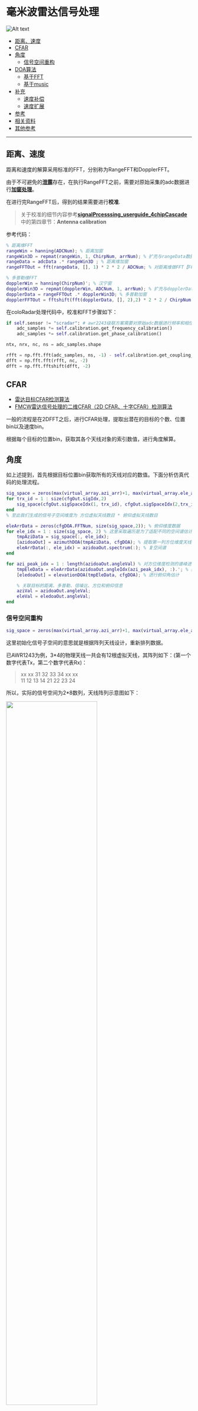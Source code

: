 # 毫米波雷达信号处理

![Alt text](./images/workflow.png)

- [距离、速度](#距离速度)
- [CFAR](#cfar)
- [角度](#角度)
  - [信号空间重构](#信号空间重构)
- [DOA算法](#doa算法)
  - [基于FFT](#基于fft)
  - [基于music](#基于music)
- [补充](#补充)
  - [速度补偿](#速度补偿)
  - [速度扩展](#速度扩展)
- [参考](#参考)
- [相关资料](#相关资料)
- [其他参考](#其他参考)

---

## 距离、速度

距离和速度的解算采用标准的FFT，分别称为RangeFFT和DopplerFFT。

由于不可避免的[**泄露**](https://mp.weixin.qq.com/s?__biz=MzI5NTM0MTQwNA==&mid=2247484164&idx=1&sn=fdaf2164306a9ca4166c2aa8713cacc5&scene=21#wechat_redirect)存在，在执行RangeFFT之前，需要对原始采集的adc数据进行[**加窗处理**](https://zhuanlan.zhihu.com/p/24318554)。


在进行完RangeFFT后，得到的结果需要进行**校准**.
> 关于校准的细节内容参考[**signalPrcesssing_userguide_4chipCascade**](./signalPrcesssing_userguide_4chipCascade.pdf)中的第四章节：**Antenna calibration**


参考代码：

```matlab
% 距离维FFT
rangeWin = hanning(ADCNum); % 距离加窗
rangeWin3D = repmat(rangeWin, 1, ChirpNum, arrNum); % 扩充与rangeData数据一致
rangeData = adcData .* rangeWin3D ; % 距离维加窗
rangeFFTOut = fft(rangeData, [], 1) * 2 * 2 / ADCNum; % 对距离维做FFT【FFT补偿+汉宁窗补偿】

% 多普勒维FFT 
dopplerWin = hanning(ChirpNum)'; % 汉宁窗
dopplerWin3D = repmat(dopplerWin, ADCNum, 1, arrNum); % 扩充与dopplerData数据一致
dopplerData = rangeFFTOut .* dopplerWin3D; % 多普勒加窗
dopplerFFTOut = fftshift(fft(dopplerData, [], 2),2) * 2 * 2 / ChirpNum; % 对多普勒维做FFT【FFT补偿+汉宁窗补偿】 
```


在coloRadar处理代码中，校准和FFT步骤如下：
```python
if self.sensor != "scradar": # awr2243级联方案需要对原始adc数据进行频率和相位校准\补偿
    adc_samples *= self.calibration.get_frequency_calibration()
    adc_samples *= self.calibration.get_phase_calibration()

ntx, nrx, nc, ns = adc_samples.shape

rfft = np.fft.fft(adc_samples, ns, -1) - self.calibration.get_coupling_calibration() # 距离维FFT
dfft = np.fft.fft(rfft, nc, -2)                                                      # 速度维FFT
dfft = np.fft.fftshift(dfft, -2)
```


## CFAR
- [雷达目标CFAR检测算法](https://blog.csdn.net/weixin_45317919/article/details/125899133)
- [ FMCW雷达信号处理的二维CFAR（2D CFAR、十字CFAR）检测算法](https://zhuanlan.zhihu.com/p/508870274)


一般的流程是在2DFFT之后，进行CFAR处理，提取出潜在的目标的个数、位置bin以及速度bin。

根据每个目标的位置bin，获取其各个天线对象的索引数值，进行角度解算。

## 角度

如上述提到，首先根据目标位置bin获取所有的天线对应的数值。下面分析仿真代码的处理流程。

```matlab
sig_space = zeros(max(virtual_array.azi_arr)+1, max(virtual_array.ele_arr)+1); % 初始化信号子空间
for trx_id = 1 : size(cfgOut.sigIdx,2)
    sig_space(cfgOut.sigSpaceIdx(1, trx_id), cfgOut.sigSpaceIdx(2,trx_id)) = sig(cfgOut.sigIdx(1,trx_id), cfgOut.sigIdx(2,trx_id)); % 重排后的信号空间
end
% 至此我们生成的信号子空间维度为 方位虚拟天线数目 * 俯仰虚拟天线数目 

eleArrData = zeros(cfgDOA.FFTNum, size(sig_space,2)); % 俯仰维度数据
for ele_idx = 1 : size(sig_space, 2) % 这里采取遍历是为了适配不同的空间谱估计方法
    tmpAziData = sig_space(:, ele_idx);
    [azidoaOut] = azimuthDOA(tmpAziData, cfgDOA); % 提取第一列方位维度天线信息进行方位角估计 
    eleArrData(:, ele_idx) = azidoaOut.spectrum(:); % 复空间谱
end

for azi_peak_idx = 1 : length(azidoaOut.angleVal) % 对方位维度检测的谱峰进行检索
    tmpEleData = eleArrData(azidoaOut.angleIdx(azi_peak_idx), :).'; % 获取与方位维目标关联的信号
    [eledoaOut] = elevationDOA(tmpEleData, cfgDOA); % 进行俯仰角估计

    % 关联目标的距离、多普勒、信噪比、方位和俯仰信息
    aziVal = azidoaOut.angleVal; 
    eleVal = eledoaOut.angleVal;
end

```

### 信号空间重构
```matlab
sig_space = zeros(max(virtual_array.azi_arr)+1, max(virtual_array.ele_arr)+1); % 初始化信号子空间
```

这里初始化信号子空间的意思就是根据阵列天线设计，重新排列数据。

已AWR1243为例，3*4的物理天线一共会有12根虚拟天线，其阵列如下：(第一个数字代表Tx，第二个数字代表Rx)：

 > xx xx 31 32 33 34 xx xx  
 > 11 12 13 14 21 22 23 24

所以，实际的信号空间为2*8数列，天线阵列示意图如下：

<div align=left>
<img src="images/20240303151703.png" width="70%" >
</div>


完成信号空间重构后，首先计算目标的水平角。即**对天线阵列【11 12 13 14 21 22 23 24】进行[DOA](#doa算法)算法处理，并寻找其峰值作为目标的方位角**。同时，也需要对天线阵列【xx xx 31 32 33 34 xx xx】进行DOA算法处理，其中xx使用0进行填充，这一步的目的是为了后续计算俯仰角。

现在计算目标的俯仰角，在得到目标的方位角bin后，获取其俯仰阵列对应bin的数值，这里的例子的话就是两个数值（因为这里俯仰角阵列只有两列），然后对该两个数值进行DOA算法，并寻找其峰值作为目标的俯仰角。

至此，目标的距离、速度、方位、俯仰信息都已解算得出。


## DOA算法

### 基于FFT
一般的DOA算法，既是对天线阵列数值进行FFT计算，然后寻找峰值。

```matlab
function [PoutFFT] = DOA_FFT(arrData, cfgDOA)
    %% 本文件为基于FFT的DOA/AOA估计    
    doa_fft = fftshift(fft(arrData, cfgDOA.FFTNum)) * 2 / cfgDOA.FFTNum;
    PoutFFT = (doa_fft); 
end
```

<div align=left>
<img src="images/20240303155458.png" width="70%" >
</div>


### 基于music

- [MUSIC算法原理以及详细推导](https://blog.csdn.net/jiangwenqixd/article/details/118459087)

```matlab
function [PoutMusic] = DOA_MUSIC(X, P, thetaGrids)
    % X: 输入信号 Channel * ChirpNum
    % P: 目标数目
    % PoutMusic: 输出功率谱
    
    M = size(X, 1); % 阵元数
    snap = size(X, 2); % 快拍数
    RX = X * X' / snap; % 协方差矩阵
    
    [V, D] = eig(RX); % 特征值分解
    eig_value = real(diag(D)); % 提取特征值
    [B, I] = sort(eig_value, 'descend'); % 排序特征值
    EN = V(:, I(P+1:end)); % 提取噪声子空间
    
    PoutMusic = zeros(1, length(thetaGrids));
    
    for id = 1 : length(thetaGrids)
        atheta_vec = exp(1j * 2 * pi * [0:M-1]' * 1 / 2 * sind(thetaGrids(id))); % 导向矢量
        PoutMusic(id) = ((1 / (atheta_vec' * EN * EN' * atheta_vec))) ; % 功率谱计算
    end
end
```

> NOTE: 复数的转置：a = 0.0096 - 0.0389i, 则a' = 0.0096 + 0.0389i


## 补充

### 速度补偿


- [基于AWR1642汽车雷达的速度扩展算法研究](https://www.ti.com.cn/cn/lit/an/zhca901/zhca901.pdf)
  
<div align=left>
<img src="images/20240303170042.png" width="70%" >
</div>

matlba代码如下：

```matlab
sig_bin_org = doaInput; % TARNUM * RXNUM * TXNUM
deltaPhi = 2 * pi * (dopplerIdx - ChirpNum / 2) / (numTx * ChirpNum); % 多普勒相位修正 tarNum * 1
deltaPhi = deltaPhi.';
tmpTX = (0 : numTx - 1); % 1 * TXNUM
correct_martrix = exp(-1j * deltaPhi * tmpTX ); % TARNUM * TXNUM 
correct_martrixs(:, 1, :) = correct_martrix;
com_dopplerFFTOut = sig_bin_org .* correct_martrixs; % TARNUM * RXNUM * TXNUM
```

上述代码推到过程：

<div align=left>
<img src="images/20240303170432.png" width="70%" >
</div>


### 速度扩展
参考[基于 AWR1642 汽车雷达的速度扩展算法研究](https://www.ti.com.cn/cn/lit/an/zhca901/zhca901.pdf)文章的第四章节：**基于Doppler相偏补偿假设的速度扩展算法**

<div align=left>
<img src="images/20240304163551.png" width="70%" >
</div>


## 参考
  
- [何时、何地应用何种的窗函数?](https://mp.weixin.qq.com/s?__biz=MzI5NTM0MTQwNA==&mid=2247484189&idx=1&sn=78af69208296935021da913200ff272d&scene=21#wechat_redirect)
- 

## 相关资料
- [Introduction_Radar_signal_processing](../file/Introduction_Radar_signal_processing.pdf)
  
- [4D Millimeter-Wave Radar in Autonomous Driving: A Survey](../file/2306.04242.pdf)
  
- [Imaging Radar Using Cascaded mmWave Sensor Reference Design](https://www.ti.com/lit/ug/tiduen5a/tiduen5a.pdf)

- [[Youtube:MATLAB]: FMCW Radar for Autonomous Vehicles | Understanding Radar Principles](https://www.youtube.com/watch?v=-N7A5CIi0sg)
  
## 其他参考  
